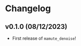 # Changelog

<!--next-version-placeholder-->

## v0.1.0 (08/12/2023)

- First release of `mamute_denoise`!